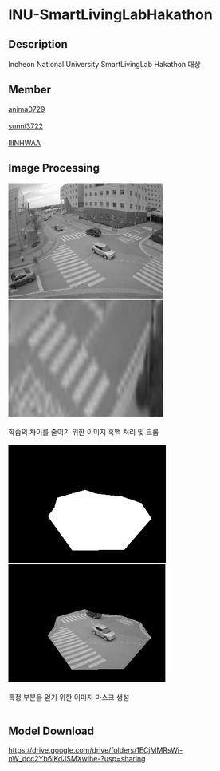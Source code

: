 # INU-SmartLivingLabHakathon

## Description
Incheon National University SmartLivingLab Hakathon 대상

## Member
[anima0729](https://github.com/anima0729)
<br><br>
[sunni3722](https://github.com/sunni3722)
<br><br>
[IIINHWAA](https://github.com/IIINHWAA)

## Image Processing 
![image](./INU-SmartLivingLabHakathon-main/image/image1.png)
![image](./INU-SmartLivingLabHakathon-main/image/image2.png)
<br><br>
학습의 차이를 줄이기 위한 이미지 흑백 처리 및 크롭
<br><br>
![image](./INU-SmartLivingLabHakathon-main/image/image3.png)
![image](./INU-SmartLivingLabHakathon-main/image/image4.png)
<br><br>
특정 부분을 얻기 위한 이미지 마스크 생성
<br><br>
## Model Download

https://drive.google.com/drive/folders/1ECjMMRsWi-nW_dcc2Yb6iKdJSMXwihe-?usp=sharing
